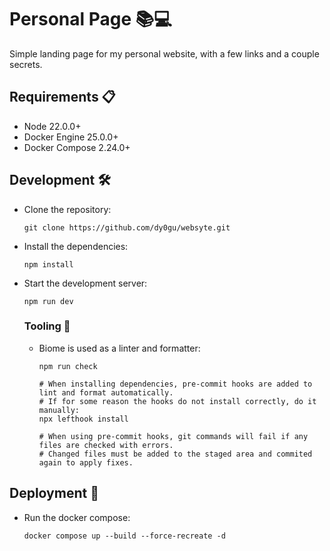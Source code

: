 # Personal Page 📚💻

Simple landing page for my personal website, with a few links and a couple secrets.

## Requirements 📋

- Node 22.0.0+
- Docker Engine 25.0.0+
- Docker Compose 2.24.0+

## Development 🛠️

- Clone the repository:

  ```shell
  git clone https://github.com/dy0gu/websyte.git
  ```

- Install the dependencies:

  ```shell
  npm install
  ```

- Start the development server:

  ```shell
  npm run dev
  ```

  ### Tooling 🧰

  - Biome is used as a linter and formatter:

    ```shell
    npm run check

    # When installing dependencies, pre-commit hooks are added to lint and format automatically.
    # If for some reason the hooks do not install correctly, do it manually:
    npx lefthook install

    # When using pre-commit hooks, git commands will fail if any files are checked with errors.
    # Changed files must be added to the staged area and commited again to apply fixes.
    ```

## Deployment 🚀

- Run the docker compose:

  ```shell
  docker compose up --build --force-recreate -d
  ```
